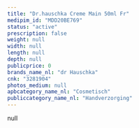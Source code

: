 ```yaml
---
title: "Dr.hauschka Creme Main 50ml Fr"
medipim_id: "MDD20BE769"
status: "active"
prescription: false
weight: null
width: null
length: null
depth: null
publicprice: 0
brands_name_nl: "dr Hauschka"
cnk: "3281904"
photos_medium: null
apbcategory_name_nl: "Cosmetisch"
publiccategory_name_nl: "Handverzorging"
---
```

null
